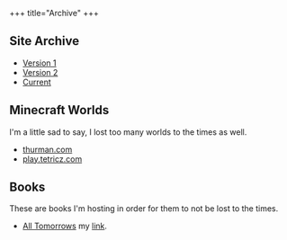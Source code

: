 +++
title="Archive"
+++

## Site Archive

* [Version 1](https://www.tetricz.com/archive/v1/)
* [Version 2](https://www.tetricz.com/archive/v1/)
* [Current](https://www.tetricz.com/)

## Minecraft Worlds

I'm a little sad to say, I lost too many worlds to the times as well.

* [thurman.com](https://link.us1.storjshare.io/s/junn32rj5yje4ejc2sn3j5yt242q/minecraft-worlds/thurman/thurman_latest.tar.gz?download=1)
* [play.tetricz.com](https://link.us1.storjshare.io/s/junn32rj5yje4ejc2sn3j5yt242q/minecraft-worlds/tetricz/tetricz_latest.tar.gz?download=1)

## Books

These are books I'm hosting in order for them to not be lost to the times.

* [All Tomorrows](https://drive.google.com/file/d/0ByV5-S712cg8Tk1vQWVFZVM5S28/view?resourcekey=0-f0n8tTyFknuKmWvLl6gYFQ) my [link](https://link.us1.storjshare.io/s/jvh6kbc3pdgqzpt5pxls3or55nsq/files/books/alltomorrows.pdf?download=1).
